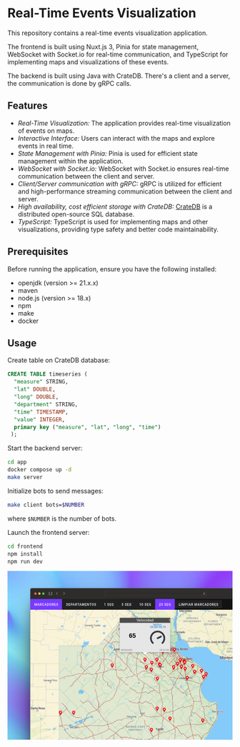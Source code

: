 # Real-Time Events Visualization

This repository contains a real-time events visualization application.

The frontend is built using Nuxt.js 3, Pinia for state management, WebSocket with Socket.io for real-time communication, and TypeScript for implementing maps and visualizations of these events.

The backend is built using Java with CrateDB. There's a client and a server, the communication is done by gRPC calls.

## Features

- _Real-Time Visualization:_ The application provides real-time visualization of events on maps.
- _Interactive Interface:_ Users can interact with the maps and explore events in real time.
- _State Management with Pinia:_ Pinia is used for efficient state management within the application.
- _WebSocket with Socket.io:_ WebSocket with Socket.io ensures real-time communication between the client and server.
- _Client/Server communication with gRPC:_ gRPC is utilized for efficient and high-performance streaming communication between the client and server.
- _High availability, cost efficient storage with CrateDB:_ [CrateDB](https://cratedb.com/) is a distributed open-source SQL database.
- _TypeScript:_ TypeScript is used for implementing maps and other visualizations, providing type safety and better code maintainability.

## Prerequisites

Before running the application, ensure you have the following installed:

- openjdk (version >= 21.x.x)
- maven
- node.js (version >= 18.x)
- npm
- make
- docker

## Usage

Create table on CrateDB database:

```sql
CREATE TABLE timeseries (
  "measure" STRING,
  "lat" DOUBLE,
  "long" DOUBLE,
  "department" STRING,
  "time" TIMESTAMP,
  "value" INTEGER,
  primary key ("measure", "lat", "long", "time")
 );
```

Start the backend server:

```bash
cd app
docker compose up -d
make server
```

Initialize bots to send messages:

```bash
make client bots=$NUMBER
```

where `$NUMBER` is the number of bots.

Launch the frontend server:

```bash
cd frontend
npm install
npm run dev
```

![Map of Buenos Aires with events](./frontend/public/readme.png)
